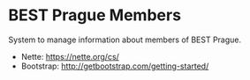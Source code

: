 # BEST Prague Members

System to manage information about members of BEST Prague.

* Nette: https://nette.org/cs/
* Bootstrap: http://getbootstrap.com/getting-started/